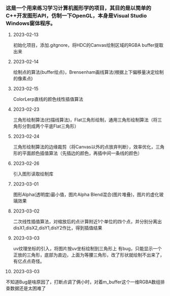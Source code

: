 ### 这是一个用来练习学习计算机图形学的项目，其目的是以简单的C++开发图形API，仿制一下OpenGL，本身是Visual Studio Windows窗体程序。

1. 2023-02-13

   初始化项目，添加.gitgnore，将HDC的Canvas绘制区域的RGBA buffer提取出来

2. 2023-02-14

   绘制点的算法(buffer绘点)，Brensenham画线算法(根据上下偏移量决定绘制的像素点)

3. 2023-02-15

   ColorLerp直线的颜色线性插值算法

4. 2023-02-23

   三角形绘制算法(扫描线算法)，Flat三角形绘制，通用三角形绘制算法（将三角形分割成两个平底Flat三角形）

5. 2023-02-24

   三角形绘制算法的边缘裁剪（将Canvas以外的点放弃判断），效率优化，三角形的平面颜色插值算法（先插边的颜色，再插中间一条线的颜色）

6. 2023-02-26

   引入图形读取绘制库

7. 2023-03-01

   图形Alpha(透明度)最小值，图片Alpha Blend混合(图片堆叠)，图片的虚化玻璃效果

8. 2023-03-02

   二次线性插值算法，对缩放后的点计算附近1个单位的四个点，并分别分离出disX1,disX2,disY1,disY2作比，得到插值结果

9. 2023-03-03

   uv纹理坐标的引入，将图片按uv坐标绘制到三角形上
   有bug，只能显示一个正放的三角形，底部为直边，上面为等腰三角形，改了形状就绘制不出来了，有亿点点奇怪。

10. 2023-03-03

   不知道Bug是啥原因了，打断点调了俩小时，对着m_buffer这个一维RGBA数组排查数据还是太困难了
